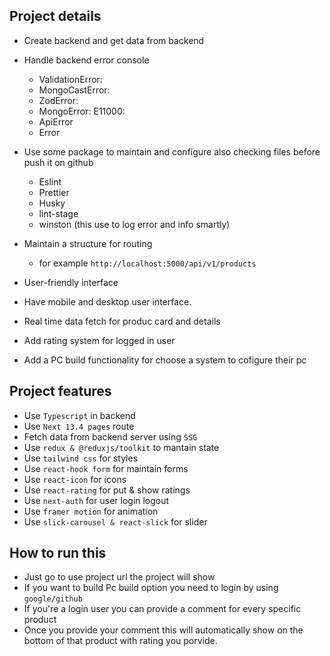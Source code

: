 ## Project details

- Create backend and get data from backend
- Handle backend error console

  - ValidationError:
  - MongoCastError:
  - ZodError:
  - MongoError: E11000:
  - ApiError
  - Error

- Use some package to maintain and configure also checking files before push it on github

  - Eslint
  - Prettier
  - Husky
  - lint-stage
  - winston (this use to log error and info smartly)

- Maintain a structure for routing

  - for example `http://localhost:5000/api/v1/products`

- User-friendly interface
- Have mobile and desktop user interface.
- Real time data fetch for produc card and details
- Add rating system for logged in user
- Add a PC build functionality for choose a system to cofigure their pc

## Project features

- Use `Typescript` in backend
- Use `Next 13.4 pages` route
- Fetch data from backend server using `SSG`
- Use `redux & @reduxjs/toolkit` to mantain state
- Use `tailwind css` for styles
- Use `react-hook form` for maintain forms
- Use `react-icon` for icons
- Use `react-rating` for put & show ratings
- Use `next-auth` for user login logout
- Use `framer motion` for animation
- Use `slick-carousel & react-slick` for slider

## How to run this

- Just go to use project url the project will show
- If you want to build Pc build option you need to login by using `google/github`
- If you're a login user you can provide a comment for every specific product
- Once you provide your comment this will automatically show on the bottom of that product with rating you porvide.
